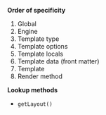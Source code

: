 
**Order of specificity**

1. Global
1. Engine
1. Template type
2. Template options
3. Template locals
3. Template data (front matter)
3. Template
4. Render method


**Lookup methods**

- `getLayout()`
